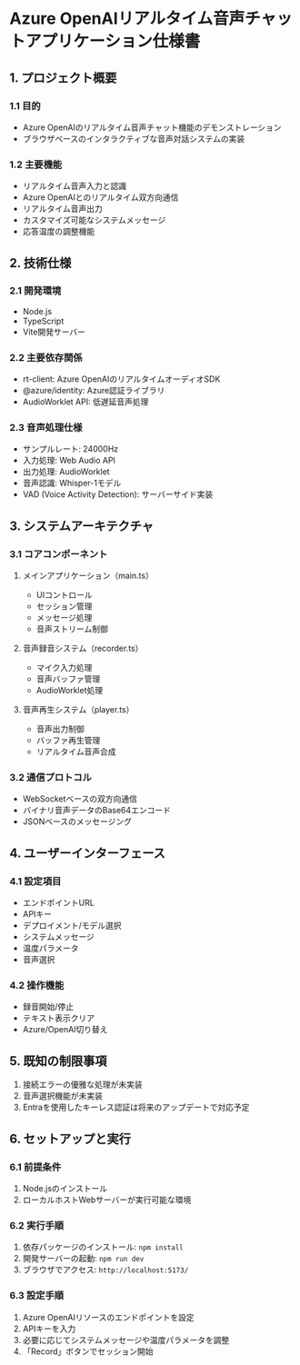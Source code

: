 # Azure OpenAIリアルタイム音声チャットアプリケーション仕様書

## 1. プロジェクト概要

### 1.1 目的
- Azure OpenAIのリアルタイム音声チャット機能のデモンストレーション
- ブラウザベースのインタラクティブな音声対話システムの実装

### 1.2 主要機能
- リアルタイム音声入力と認識
- Azure OpenAIとのリアルタイム双方向通信
- リアルタイム音声出力
- カスタマイズ可能なシステムメッセージ
- 応答温度の調整機能

## 2. 技術仕様

### 2.1 開発環境
- Node.js
- TypeScript
- Vite開発サーバー

### 2.2 主要依存関係
- rt-client: Azure OpenAIのリアルタイムオーディオSDK
- @azure/identity: Azure認証ライブラリ
- AudioWorklet API: 低遅延音声処理

### 2.3 音声処理仕様
- サンプルレート: 24000Hz
- 入力処理: Web Audio API
- 出力処理: AudioWorklet
- 音声認識: Whisper-1モデル
- VAD (Voice Activity Detection): サーバーサイド実装

## 3. システムアーキテクチャ

### 3.1 コアコンポーネント
1. メインアプリケーション（main.ts）
   - UIコントロール
   - セッション管理
   - メッセージ処理
   - 音声ストリーム制御

2. 音声録音システム（recorder.ts）
   - マイク入力処理
   - 音声バッファ管理
   - AudioWorklet処理

3. 音声再生システム（player.ts）
   - 音声出力制御
   - バッファ再生管理
   - リアルタイム音声合成

### 3.2 通信プロトコル
- WebSocketベースの双方向通信
- バイナリ音声データのBase64エンコード
- JSONベースのメッセージング

## 4. ユーザーインターフェース

### 4.1 設定項目
- エンドポイントURL
- APIキー
- デプロイメント/モデル選択
- システムメッセージ
- 温度パラメータ
- 音声選択

### 4.2 操作機能
- 録音開始/停止
- テキスト表示クリア
- Azure/OpenAI切り替え

## 5. 既知の制限事項
1. 接続エラーの優雅な処理が未実装
2. 音声選択機能が未実装
3. Entraを使用したキーレス認証は将来のアップデートで対応予定

## 6. セットアップと実行

### 6.1 前提条件
1. Node.jsのインストール
2. ローカルホストWebサーバーが実行可能な環境

### 6.2 実行手順
1. 依存パッケージのインストール: `npm install`
2. 開発サーバーの起動: `npm run dev`
3. ブラウザでアクセス: `http://localhost:5173/`

### 6.3 設定手順
1. Azure OpenAIリソースのエンドポイントを設定
2. APIキーを入力
3. 必要に応じてシステムメッセージや温度パラメータを調整
4. 「Record」ボタンでセッション開始